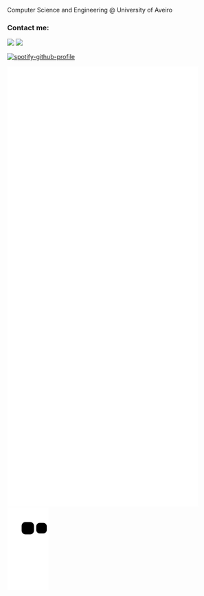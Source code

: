 Computer Science and Engineering @ University of Aveiro

### Contact me:

<a href="https://www.linkedin.com/in/dxogo/"><img src="https://img.shields.io/badge/Diogo%20Cruz-%230077B5.svg?&style=for-the-badge&logo=linkedin&logoColor=white" ></a>
<a href="https://www.behance.net/dxogo/"><img src="https://img.shields.io/badge/Diogo%20Cruz-%230077B5.svg?&style=for-the-badge&logo=behance&logoColor=white" ></a>

[![spotify-github-profile](https://spotify-github-profile.vercel.app/api/view?uid=dxogo&cover_image=true&theme=novatorem)](https://spotify-github-profile.vercel.app/api/view?uid=dxogo&redirect=true)

![Metrics](/github-metrics.svg)
![Snake gif](https://github.com/DXOGO/dxogo/blob/output/github-contribution-grid-snake.svg)
